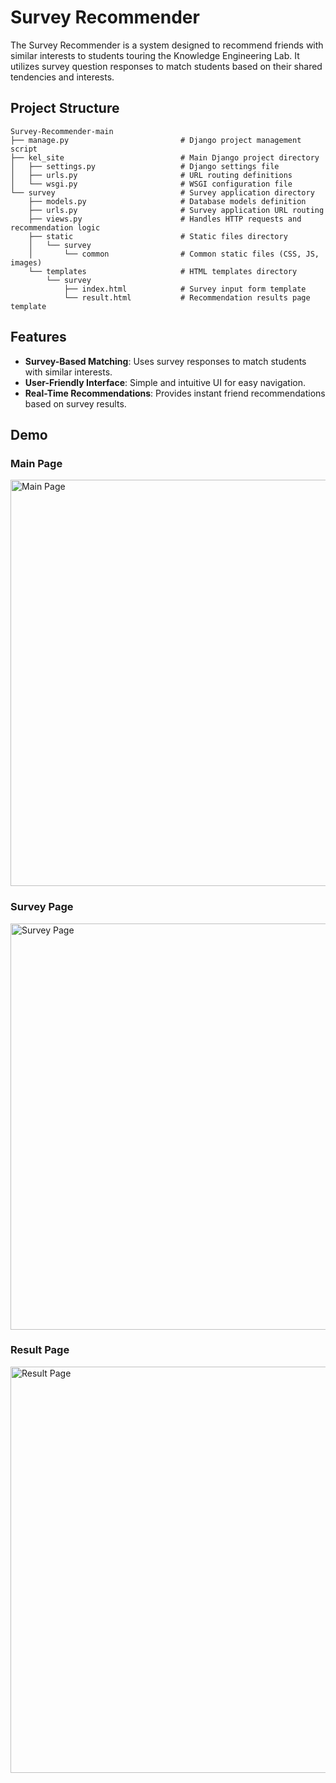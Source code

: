 # Survey Recommender

The Survey Recommender is a system designed to recommend friends with similar interests to students touring the Knowledge Engineering Lab. It utilizes survey question responses to match students based on their shared tendencies and interests.

## Project Structure

```plaintext
Survey-Recommender-main
├── manage.py                         # Django project management script
├── kel_site                          # Main Django project directory
│   ├── settings.py                   # Django settings file
│   ├── urls.py                       # URL routing definitions
│   └── wsgi.py                       # WSGI configuration file
└── survey                            # Survey application directory
    ├── models.py                     # Database models definition
    ├── urls.py                       # Survey application URL routing
    ├── views.py                      # Handles HTTP requests and recommendation logic
    ├── static                        # Static files directory
    │   └── survey
    │       └── common                # Common static files (CSS, JS, images)
    └── templates                     # HTML templates directory
        └── survey
            ├── index.html            # Survey input form template
            └── result.html           # Recommendation results page template
```

## Features
- **Survey-Based Matching**: Uses survey responses to match students with similar interests.
- **User-Friendly Interface**: Simple and intuitive UI for easy navigation.
- **Real-Time Recommendations**: Provides instant friend recommendations based on survey results.

## Demo
### Main Page
<img src="https://github.com/hoon0303/Survey-Recommender/assets/53135286/5d3ea39e-2abb-4398-bc4a-d2d8b1e37b16" alt="Main Page" width="650">

### Survey Page
<img src="https://github.com/hoon0303/Survey-Recommender/assets/53135286/52a73fce-b651-4e1e-9eba-c0d3df41596d" alt="Survey Page" width="650">

### Result Page
<img src="https://github.com/hoon0303/Survey-Recommender/assets/53135286/e89b4397-0a7e-4020-9a6e-e9b0c39baaaf" alt="Result Page" width="650">
